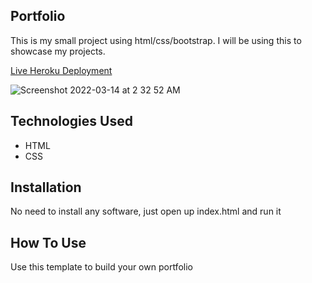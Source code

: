 ## Portfolio
This is my small project using html/css/bootstrap. I will be using this to showcase my projects.

[Live Heroku Deployment](https://portfolio-eagui.herokuapp.com/)

![Screenshot 2022-03-14 at 2 32 52 AM](https://user-images.githubusercontent.com/79609099/158079187-3458108f-3830-4b69-b6d7-c0f94cd63859.png)


## Technologies Used
* HTML
* CSS
## Installation
No need to install any software, just open up index.html and run it
## How To Use
Use this template to build your own portfolio
